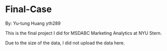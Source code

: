 # Final-Case 
By: Yu-tung Huang yth289

This is the final project I did for MSDABC Marketing Analytics at NYU Stern.

Due to the size of the data, I did not upload the data here.
